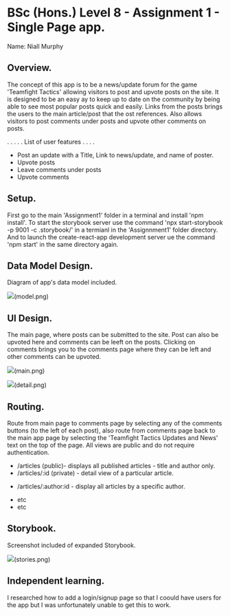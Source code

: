 # BSc (Hons.) Level 8 - Assignment 1 - Single Page app.

Name: Niall Murphy

## Overview.

The concept of this app is to be a news/update forum for the game 'Teamfight Tactics' allowing visitors to post and upvote posts on the site. It is designed to be an easy ay to keep up to date on the community by being able to see most popular posts quick and easily. Links from the posts brings the users to the main article/post that the ost references. Also allows visitors to post comments under posts and upvote other comments on posts. 

. . . . . List of user features  . . . .

- Post an update with a Title, Link to news/update, and name of poster.
- Upvote posts
- Leave comments under posts
- Upvote comments

## Setup.

First go to the main 'Assignment1' folder in a terminal and install 'npm install'. To start the storybook server use the command 'npx start-storybook -p 9001 -c .storybook/' in a termianl in the 'Assignnment1' folder directory. And to launch the create-react-app development server ue the command 'npm start' in the same directory again. 

## Data Model Design.

Diagram of app's data model included. 

![][model](model.png)


## UI Design.

The main page, where posts can be submitted to the site. Post can also be upvoted here and comments can be leeft on the posts. Clicking on comments brings you to the comments page where they can be left and other comments can be upvoted. 

![][main](main.png)

![][detail](detail.png)

## Routing.

Route from main page to comments page by selecting any of the comments buttons (to the left of each post), also route from comments page back to the main app page by selecting the 'Teamfight Tactics Updates and News' text on the top of the page. All views are public and do not require authentication.

- /articles (public)- displays all published articles - title and author only.
- /articles/:id (private) - detail view of a particular article.
+ /articles/:author:id - display all articles by a specific author.
- etc
- etc

## Storybook.

Screenshot included of expanded Storybook.

![][stories](stories.png)

## Independent learning.

I researched how to add a login/signup page so that I coould have users for the app but I was unfortunately unable to get this to work.

[model]: ./img/model.png
[main]: ./img/main.png
[detail]: ./img/detail.png
[stories]: ./img/stories.png
